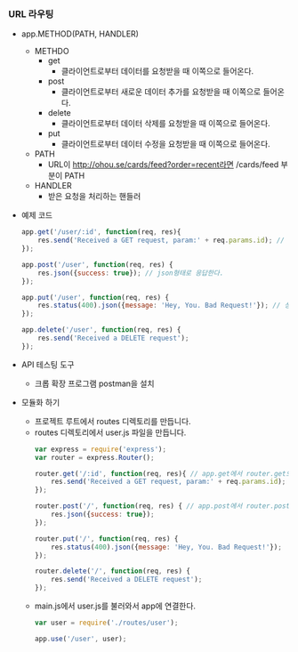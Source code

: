 ### URL 라우팅
- app.METHOD(PATH, HANDLER)
	- METHDO
		- get
			- 클라이언트로부터 데이터를 요청받을 때 이쪽으로 들어온다.
		- post
			- 클라이언트로부터 새로운 데이터 추가를 요청받을 때 이쪽으로 들어온다.
		- delete
			- 클라이언트로부터 데이터 삭제를 요청받을 때 이쪽으로 들어온다.
		- put
			- 클라이언트로부터 데이터 수정을 요청받을 때 이쪽으로 들어온다.
	- PATH
		- URL이 http://ohou.se/cards/feed?order=recent라면 /cards/feed 부분이 PATH
	- HANDLER
		- 받은 요청을 처리하는 핸들러
- 예제 코드
	```javascript
	app.get('/user/:id', function(req, res){
		res.send('Received a GET request, param:' + req.params.id); // 일반 텍스트 형태로 응답한다.
	});

	app.post('/user', function(req, res) {
		res.json({success: true}); // json형태로 응답한다.
	});

	app.put('/user', function(req, res) {
		res.status(400).json({message: 'Hey, You. Bad Request!'}); // 상태코드와 함께 json형태로 응답한다.
	});

	app.delete('/user', function(req, res) {
		res.send('Received a DELETE request');
	});

	```
- API 테스팅 도구
	- 크롭 확장 프로그램 postman을 설치
	
- 모듈화 하기
	- 프로젝트 루트에서 routes 디렉토리를 만듭니다.
	- routes 디렉토리에서 user.js 파일을 만듭니다.
		```javascript
		var express = require('express');
		var router = express.Router();

		router.get('/:id', function(req, res){ // app.get에서 router.get으로, /user/:id에서 /:id로 변경했다.
			res.send('Received a GET request, param:' + req.params.id);
		});

		router.post('/', function(req, res) { // app.post에서 router.post로, /user에서 /로 변경했다.
			res.json({success: true});
		});

		router.put('/', function(req, res) {
			res.status(400).json({message: 'Hey, You. Bad Request!'});
		});

		router.delete('/', function(req, res) {
			res.send('Received a DELETE request');
		});
		```
	- main.js에서 user.js를 불러와서 app에 연결한다.
		```javascript
		var user = require('./routes/user');

		app.use('/user', user);
		```
	
